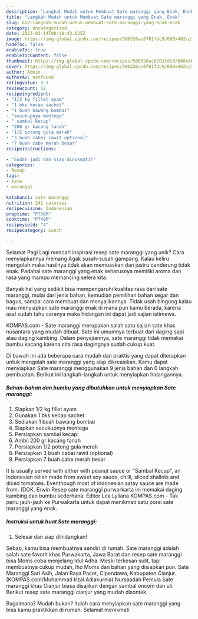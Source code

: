 ```yaml
---
description: "Langkah Mudah untuk Membuat Sate maranggi yang Enak, Enak"
title: "Langkah Mudah untuk Membuat Sate maranggi yang Enak, Enak"
slug: 652-langkah-mudah-untuk-membuat-sate-maranggi-yang-enak-enak
category: Uncategorized
date: 2023-03-14T00:48:43.625Z
image: https://img-global.cpcdn.com/recipes/506326ac6701fdc9/680x482cq70/sate-maranggi-foto-resep-utama.jpg
hideToc: false
enableToc: true
enableTocContent: false
thumbnail: https://img-global.cpcdn.com/recipes/506326ac6701fdc9/680x482cq70/sate-maranggi-foto-resep-utama.jpg
cover: https://img-global.cpcdn.com/recipes/506326ac6701fdc9/680x482cq70/sate-maranggi-foto-resep-utama.jpg
author: Admin
authorAv: notfound
ratingvalue: 3.3
reviewcount: 18
recipeingredient:
- "1/2 kg fillet ayam"
- "1 bks kecap sachet"
- "1 buah bawang bombai"
- "secukupnya mentega"
- " sambal kecap"
- "200 gr kacang tanah"
- "1/2 potong gula merah"
- "3 buah cabai rawit optional"
- "7 buah cabe merah besar"
recipeinstructions:

- "Sudah jadi dan siap dinikmati!"
categories:
- Resep
tags:
- sate
- maranggi

katakunci: sate maranggi 
nutrition: 241 calories
recipecuisine: Indonesian
preptime: "PT36M"
cooktime: "PT48M"
recipeyield: "4"
recipecategory: Lunch

---
```



Selamat Pagi Lagi mencari inspirasi resep sate maranggi yang unik? Cara menyiapkannya memang Agak susah-susah gampang. Kalau keliru mengolah maka hasilnya tidak akan memuaskan dan justru cenderung tidak enak. Padahal sate maranggi yang enak seharusnya memiliki aroma dan rasa yang mampu memancing selera kita.


Banyak hal yang sedikit bisa mempengaruhi kualitas rasa dari sate maranggi, mulai dari jenis bahan, kemudian pemilihan bahan segar dan bagus, sampai cara membuat dan menyajikannya. Tidak usah bingung kalau mau menyiapkan sate maranggi enak di mana pun kamu berada, karena asal sudah tahu caranya maka hidangan ini dapat jadi sajian istimewa.

KOMPAS.com - Sate maranggi merupakan salah satu sajian sate khas nusantara yang mudah dibuat. Sate ini umumnya terbuat dari daging sapi atau daging kambing. Dalam penyajiannya, sate maranggi tidak memakai bumbu kacang karena cita rasa dagingnya sudah cukup kuat.


Di bawah ini ada beberapa cara mudah dan praktis yang dapat diterapkan untuk mengolah sate maranggi yang siap dikreasikan. Kamu dapat menyiapkan Sate maranggi menggunakan 9 jenis bahan dan 0 langkah pembuatan. Berikut ini langkah-langkah untuk menyiapkan hidangannya.

<!--inarticleads1-->

##### Bahan-bahan dan bumbu yang dibutuhkan untuk menyiapkan Sate maranggi:

1. Siapkan 1/2 kg fillet ayam
1. Gunakan 1 bks kecap sachet
1. Sediakan 1 buah bawang bombai
1. Siapkan secukupnya mentega
1. Persiapkan  sambal kecap:
1. Ambil 200 gr kacang tanah
1. Persiapkan 1/2 potong gula merah
1. Persiapkan 3 buah cabai rawit (optional)
1. Persiapkan 7 buah cabe merah besar


It is usually served with either with peanut sauce or &#34;Sambal Kecap&#34;, an Indonesian relish made from sweet soy sauce, chilli, sliced shallots and diced tomatoes. Eventhough most of indonesian satay sauce are made from. (DOK. Erwin Resep sate maranggi purwarkarta ini memakai daging kambing dan bumbu sederhana. Editor Lea Lyliana KOMPAS.com - Tak perlu jauh-jauh ke Purwakarta untuk dapat menikmati satu porsi sate maranggi yang enak. 

<!--inarticleads2-->

##### Instruksi untuk buat Sate maranggi:


1. Selesai dan siap dihidangkan!

Sebab, kamu bisa membuatnya sendiri di rumah. Sate maranggi adalah salah sate favorit khas Purwakarta, Jawa Barat dan resep sate maranggi bisa Moms coba menjelang Idul Adha. Meski terkesan sulit, tapi membuatnya cukup mudah, lho Moms dan bahan yang disiapkan pun. Sate Maranggi Sari Asih, Jalan Raya Pacet, Cipendawa, Kabupaten Cianjur. (KOMPAS.com/Muhammad Irzal Adiakurnia) Nursaadah Pemula Sate maranggi khas Cianjur biasa disajikan dengan sambal oncom dan uli. Berikut resep sate maranggi cianjur yang mudah disontek. 

Bagaimana? Mudah bukan? Itulah cara menyiapkan sate maranggi yang bisa kamu praktikkan di rumah. Selamat menikmati

